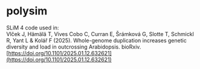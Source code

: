 # polysim

SLiM 4 code used in:
<br>
Vlček J, Hämälä T, Vives Cobo C, Curran E, Šrámková G, Slotte T, Schmickl R, Yant L & Kolář F (2025). Whole-genome duplication increases genetic diversity and load in outcrossing Arabidopsis. bioRxiv.<br/>
[https://doi.org/10.1101/2025.01.12.632621](https://doi.org/10.1101/2025.01.12.632621)
